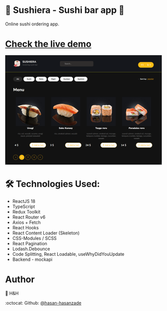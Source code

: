 # 🍣 Sushiera - Sushi bar app 🍣

Online sushi ordering app.

# [Check the live demo](https://react-sushi-bar.vercel.app/?sortType=rating&categoryId=0&currentPage=1)

![](https://github.com/hasan-hasanzade/react-sushi-shop-ts/blob/main/src/assets/img/intro.png)

# 🛠 Technologies Used:

+ ReactJS 18
+ TypeScript
+ Redux Toolkit
+ React Router v6
+ Axios + Fetch
+ React Hooks
+ React Content Loader (Skeleton)
+ CSS-Modules / SCSS
+ React Pagination
+ Lodash.Debounce
+ Code Splitting, React Loadable, useWhyDidYouUpdate
+ Backend - mockapi

# Author

 👤 H&H
 
 :octocat: Github: [@hasan-hasanzade](https://github.com/hasan-hasanzade)
